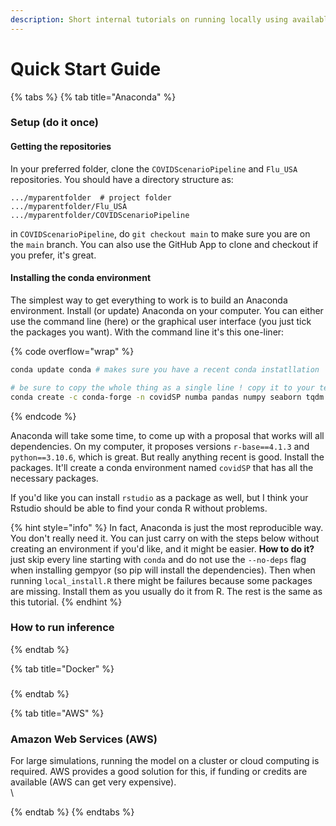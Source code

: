 ```yaml
---
description: Short internal tutorials on running locally using available options.
---
```


# Quick Start Guide



{% tabs %}
{% tab title="Anaconda" %}
### Setup (do it once)

#### Getting the repositories

In your preferred folder, clone the `COVIDScenarioPipeline` and `Flu_USA` repositories. You should have a directory structure as:

```
.../myparentfolder  # project folder
.../myparentfolder/Flu_USA
.../myparentfolder/COVIDScenarioPipeline
```

in `COVIDScenarioPipeline`, do `git checkout main` to make sure you are on the `main` branch. You can also use the GitHub App to clone and checkout if you prefer, it's great.

#### Installing the conda environment

The simplest way to get everything to work is to build an Anaconda environment. Install (or update) Anaconda on your computer. You can either use the command line (here) or the graphical user interface (you just tick the packages you want). With the command line it's this one-liner:

{% code overflow="wrap" %}
```bash
conda update conda # makes sure you have a recent conda instatllation

# be sure to copy the whole thing as a single line ! copy it to your text editor
conda create -c conda-forge -n covidSP numba pandas numpy seaborn tqdm matplotlib click confuse pyarrow sympy dask pytest scipy graphviz r-readr r-sf r-lubridate r-tigris r-tidyverse r-gridextra r-reticulate r-truncnorm r-xts r-ggfortify r-flextable r-doparallel r-foreach r-arrow r-optparse r-devtools r-tidycensus
```
{% endcode %}

Anaconda will take some time, to come up with a proposal that works will all dependencies. On my computer, it proposes versions `r-base==4.1.3` and `python==3.10.6`, which is great. But really anything recent is good. Install the packages. It'll create a conda environment named `covidSP` that has all the necessary packages. &#x20;

If you'd like you can install `rstudio` as a package as well, but I think your Rstudio should be able to find your conda R without problems.

{% hint style="info" %}
In fact, Anaconda is just the most reproducible way. You don't really need it. You can just carry on with the steps below without creating an environment if you'd like, and it might be easier. **How to do it?** just skip every line starting with `conda` and do not use the `--no-deps` flag when installing gempyor (so pip will install the dependencies). Then when running `local_install.R` there might be failures because some packages are missing. Install them as you usually do it from R. The rest is the same as this tutorial.
{% endhint %}

### How to run inference
{% endtab %}

{% tab title="Docker" %}
###
{% endtab %}

{% tab title="AWS" %}
### Amazon Web Services (AWS)

For large simulations, running the model on a cluster or cloud computing is required. AWS provides a good solution for this, if funding or credits are available (AWS can get very expensive). \
\

{% endtab %}
{% endtabs %}



